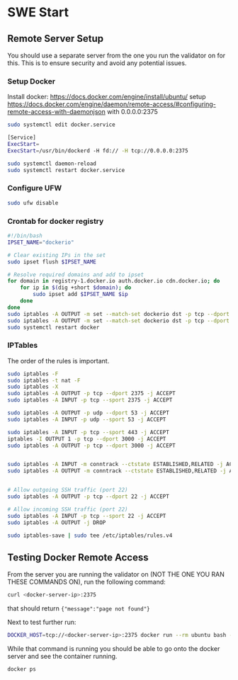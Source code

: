 # SWE Start


## Remote Server Setup

You should use a separate server from the one you run the validator on for this. This is to ensure security and avoid any potential issues.

### Setup Docker

Install docker: https://docs.docker.com/engine/install/ubuntu/
setup https://docs.docker.com/engine/daemon/remote-access/#configuring-remote-access-with-daemonjson with 0.0.0.0:2375

```bash
sudo systemctl edit docker.service
```

```bash
[Service]
ExecStart=
ExecStart=/usr/bin/dockerd -H fd:// -H tcp://0.0.0.0:2375
```

```bash
sudo systemctl daemon-reload
sudo systemctl restart docker.service
```

### Configure UFW

```bash
sudo ufw disable
```


### Crontab for docker registry

```bash
#!/bin/bash
IPSET_NAME="dockerio"

# Clear existing IPs in the set
sudo ipset flush $IPSET_NAME

# Resolve required domains and add to ipset
for domain in registry-1.docker.io auth.docker.io cdn.docker.io; do
    for ip in $(dig +short $domain); do
        sudo ipset add $IPSET_NAME $ip
    done
done
sudo iptables -A OUTPUT -m set --match-set dockerio dst -p tcp --dport 443 -j ACCEPT
sudo iptables -A OUTPUT -m set --match-set dockerio dst -p tcp --dport 80 -j ACCEPT
sudo systemctl restart docker
```



### IPTables
The order of the rules is important.

```bash
sudo iptables -F
sudo iptables -t nat -F
sudo iptables -X
sudo iptables -A OUTPUT -p tcp --dport 2375 -j ACCEPT
sudo iptables -A INPUT -p tcp --sport 2375 -j ACCEPT

sudo iptables -A OUTPUT -p udp --dport 53 -j ACCEPT
sudo iptables -A INPUT -p udp --sport 53 -j ACCEPT

sudo iptables -A INPUT -p tcp --sport 443 -j ACCEPT
iptables -I OUTPUT 1 -p tcp --dport 3000 -j ACCEPT
sudo iptables -A OUTPUT -p tcp --dport 3000 -j ACCEPT


sudo iptables -A INPUT -m conntrack --ctstate ESTABLISHED,RELATED -j ACCEPT
sudo iptables -A OUTPUT -m conntrack --ctstate ESTABLISHED,RELATED -j ACCEPT


# Allow outgoing SSH traffic (port 22)
sudo iptables -A OUTPUT -p tcp --dport 22 -j ACCEPT

# Allow incoming SSH traffic (port 22)
sudo iptables -A INPUT -p tcp --sport 22 -j ACCEPT
sudo iptables -A OUTPUT -j DROP

sudo iptables-save | sudo tee /etc/iptables/rules.v4
```

## Testing Docker Remote Access

From the server you are running the validator on (NOT THE ONE YOU RAN THESE COMMANDS ON), run the following command:

```bash
curl <docker-server-ip>:2375
```

that should return `{"message":"page not found"}`

Next to test further run:

```bash
DOCKER_HOST=tcp://<docker-server-ip>:2375 docker run --rm ubuntu bash -c "sleep 600"
```

While that command is running you should be able to go onto the docker server and see the container running.

```bash
docker ps
```

